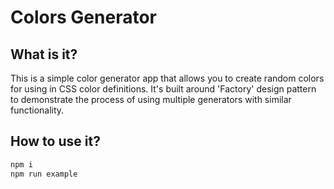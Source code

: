 # Colors Generator

## What is it?

This is a simple color generator app that allows you to create random colors for using in CSS color definitions.
It's built around 'Factory' design pattern to demonstrate the process of using multiple generators with similar functionality.

## How to use it?

```bash
npm i
npm run example
```